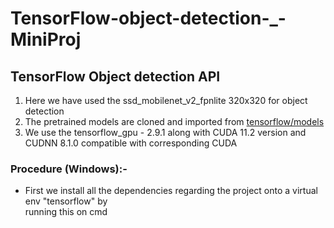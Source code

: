 # TensorFlow-object-detection-_-MiniProj

## TensorFlow Object detection API 
    
1. Here we have used the ssd_mobilenet_v2_fpnlite 320x320 for object detection
2. The pretrained models are cloned and imported from [tensorflow/models](https://github.com/tensorflow/models) 
3. We use the tensorflow_gpu - 2.9.1 along with CUDA 11.2 version and CUDNN 8.1.0 compatible with corresponding CUDA

### Procedure (Windows):- 
     
 * First we install all the dependencies regarding the project onto a virtual env "tensorflow" by    
   running this on cmd 
   
